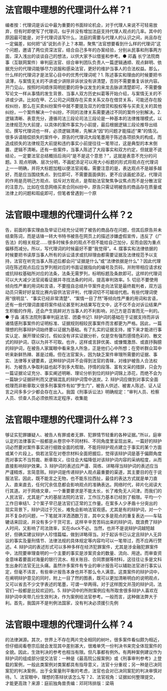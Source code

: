 # 法官眼中理想的代理词什么样？1

编者按：代理词是诉讼中最为重要的书面辩论机会，对于代理人来说不可轻易放弃，但有时即使写了代理词，似乎并没有增加法庭支持代理人观点的几率。其中的原因最可能是，对于代理词该写什么，法庭的需要与代理人的认识之间，尚且存在一定偏差，如何把“话”说到点子上？本期，聚焦“法官想要看到什么样的代理词”这个问题，邀请了两位资深法官，结合自己多年的办案经验，分别从民事和刑事两方面，深入浅出的谈谈自己的想法，以供大家予以借鉴和参考。● 邓鑫 长宁法院商事（互联网案件）审判庭法官、综合审判团队负责人一篇逻辑通顺、观点鲜明、依据充分的代理词能够尽力说服和感染法官，更好的维护当事人的合法权益。那么，什么样的代理词才是法官心目中的优秀代理词呢？1. 陈述事实和理由的时候要把书读薄，与案情无关的不讲或少讲除非诉状没有讲清楚，否则不需要重复诉状内容。开门见山，按照时间顺序简明扼要的将争议发生的来龙去脉讲清楚即可，不需要像写论文一样从事情的发生背景、当事人双方历史纠葛等开始介绍，与案情无关的不讲或少讲。比如在甲、乙公司之间既存在买卖关系又存在借贷关系，可能还存在股权纠纷，那么在买卖纠纷案件中就不要提及双方的借贷和股权等与买卖无关的其他纠纷，一个案件解决一个纠纷，不同的法律关系需要通过不同的案件分别解决。2. 逻辑清晰、表意充分，遵循司法三段论司法三段论是一种基本的法律推理模式，以法律规范为大前提，以具体的案件事实为小前提，最后根据逻辑三段论推导出结论。撰写代理词也一样，必须逻辑清晰，先解决“因”的问题才能描述“果”的情况。很多诉请赔偿损失的案件中，原告的代理词大段笔墨用于陈述各项损失的构成，而造成损失的法律规范大前提和违约事实小前提往往一笔带过，这是典型的本末倒置、逻辑不清晰。还有一些案件，当事人陈述了大段事实和双方约定，但就是不说结论，一定要法官总结概括后询问“是不是这个意思？”，这就是表意不充分的问题。3. 观点明确、层次分明，不画蛇添足可以用大小标题的形式将观点在代理词上一一明确，并将大标题加粗以便法官阅看。需要注意的是，表达观点不是越多越好，而是应当围绕焦点、到位即可，不需要面面俱到，更不应该画蛇添足。代理词的作用是亮明己方观点、驳斥对方观点，是帮助法官聚焦争议焦点而不是分散法官的注意力。比如在信息网络买卖合同纠纷中，原告只需证明被告的商品存在质量或法律上的问题和瑕疵即可，但笔者曾遇到一个原

# 法官眼中理想的代理词什么样？2

告，前面的事实理由及举证已经充分证明了被告的商品存在问题，但其后原告并未结束陈词，而是话锋一转大书特书被告在网页上的描述涉嫌虚假宣传，违反了《广告法》的相关规定……很多时候多余的观点不但不能给自己加分，反而会因为重点偏移而减分。所以，写代理词的时候最好不要“我觉得”。4. 摆事实和法律依据的时候要把书读厚当事人所有的诉讼请求或抗辩理由都需要证据及法律规范予以支持，法官在听完当事人陈述后都会问“证据是什么”或“法律依据是什么”？因此代理词在陈述观点后应当罗列相对应的书面证据指向的编号及页码，并附带相应请求权或抗辩权基础所对应的法条，法条无需罗列，标明标题及条款即可。这样的代理词可以大大减少法官阅看证据并寻找法条的时间，提高审判效率。5. 切忌不要使用倾向性严重的用词和言语，不要擅自总结升华案件走向法官是最终裁判者，双方运动员只需好好呈现比赛内容供法官评判，代理词切不可越俎代庖。有些代理词使用“很明显”、“事实已经非常清楚”、“案情一目了然”等倾向性严重的用词和言语，还有一些代理词直接将案件结论甚至判决结果写在文中，这不仅不会对诉讼结果产生积极的作用，还会产生挑衅对方当事人的不利影响，对己方是百害而无一利的。● 于淼 浦东法院刑事审判庭法官、团委书记1. 辩护词的基础在于证据支持而非诉诸情感刑事案件的证明标准、证据规则相较民事案件而言都更为严格。因此，一篇理想的刑事辩护词始终要以证据为基础。有了扎实的证据支持，接下来才能进行事实认定、展开理论探讨。假如没有详实证据分析，仅是空有强烈感情色彩的、散文式的辩护词，窃以为并不可取。也许，这样或言辞优美、或慷慨激昂、或直抒胸臆的辩护词，在被告人家属眼中看来急人所急，正是他们心中所想；在旁听群众耳中听来新鲜热辣、甚是过瘾。但在法官案头，因为缺乏案件审理所需要的证据、事实、法律等关键要素，这种辩护词并不会得到法官的青睐，对维护被告人合法权利、为被告人争取利益也起不到多大帮助。抒情的段落、富有文采的措辞，只会为一篇证据论证充分、事实阐述明晰、理论分析到位的辩护词锦上添花，而绝不会为一篇缺少证据研判而又逻辑混乱的辩护词雪中送炭。2. 辩护词应做到对事实全面梳理而非断章取义很多刑事案件有如“罗生门”，被告人供述、被害人陈述、证人证言之间多多少少都会存在出入。我国《刑事诉讼法》明确规定：“审判人员、检察人员、侦查人员必须依照法定程序，收集能

# 法官眼中理想的代理词什么样？3

够证实犯罪嫌疑人、被告人有罪或者无罪、犯罪情节轻重的各种证据。”所以，庭审认定的法律事实一般都是从卷宗中不同材料、不同角度里呈现出来。一篇好的辩护词必然要对案件事实进行细致全面的梳理，不能将辩护观点建立于事实的某个方面或某个片段上。倘若法官在对卷宗材料全面把握后，觉得该辩护词是基于偏颇角度而对事实不当剪裁、断章取义，往往会大幅降低对该辩护词内容的采纳程度，从而直接影响辩护效果。3. 辩护词的表述应严谨、简练、详略得当辩护词的表述应当严谨精炼，言简意赅。辩护词是传递辩护人观点最重要的渠道，其主要目的在于说服法官。因此，既不能言之无物，也不能东拉西扯，最佳的表达方式就是单刀直入、直来直去，任何冗余信息都会影响观点的准确表达。网络时代，碎片化阅读大行其道。对于网络文章，一个重要要求是不能太长，长了难免无人问津。而我们的人民法官，尤其是广大的基层法院的法官，工作压力基本已经到了极限。平均一个工作日审结1、2个案子早已是法官们正常的工作量。在案多人少矛盾十分突出的现实背景下，辩护词过于冗长，难免会影响法官观感。尤其是有的辩护词，对一个并不复杂的问题，一下笔就洋洋洒洒数万言，其中又多是观点的重复表达——车轱辘话来回说，并没有多少干货可言。这样辛辛苦苦码出来的辩护词，既浪费了辩护人时间，又影响了司法效率，实在duck不必。当然，也并不是说辩护词越短越好，但确实建议辩护人珍惜篇幅，做到详略得当。对于起诉书已认定且辩护人无异议的事实及量刑情节、法律法规的具体规定等内容均可以一笔带过，而不应再行赘述。4. 辩护词的表述形式可以多种多样在经济犯罪案件，尤其是涉金融犯罪案件中，法院要审理查明的一个主要的事实是涉案资金的数量、流向、用途。而审查资金意味着要面对海量的银行流水、相关账目、合同票据等材料，这往往让多是文科生出身的法官无比头痛。虽然许多案件有专业的审计报告可以辅助法官进行事实认定，但毫不讳言，有些审计报告本身也并不那么令人满意。这类案件的辩护词中，在阐明辩护意见的同时，附上一目了然的图表，既可以更加清晰明白的说明观点，又可以省去不少文字表述的笔墨，可谓一举两得。对于这样图文并茂的辩护词，法官们一般都是比较欢迎的。5. 辩护词中的所附案例应有所取舍很多辩护人喜欢在辩护词中夹带几份生效判决，作为案例给法官参考。一般而言，这种做法弊大于利。首先，我国并不是判例法国家，没有判决必须援引先例

# 法官眼中理想的代理词什么样？4

的法律渊源。其次，世界上不存在两片完全相同的树叶。很多案件看似颇为相近，但仔细阅看卷宗后就会发现其中差别甚大，很难单凭一份判决书来完全体现案件的全貌。因此，生效判决的参考也相当有限。但凡事都有例外。有两种案例建议作为辩护词的组成部分提交法官：一种是《最高院公报案例》或《刑事审判参考》上登载的案例，一般此类案例对类案都具有指导意义，法官十分重视；另一种是已决同案犯的判决案例，出于全案量刑平衡的考虑，法官也会对已决同案犯的判决审慎对待。1、法官眼中，理想的答辩状该怎么写？2、法官视角：证据如何整理提交，才能更高效？来源：庭前独角兽责编：邓珂玮排版：梁萌

